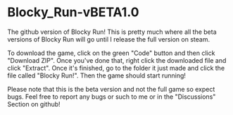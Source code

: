 # Blocky_Run-vBETA1.0

The github version of Blocky Run! This is pretty much where all the beta versions of Blocky Run will go until I release the full version on steam.

To download the game, click on the green "Code" button and then click "Download ZIP". Once you've done that, right click the downloaded file and click "Extract". Once it's finished, go to the folder it just made and click the file called "Blocky Run!". Then the game should start running! 

Please note that this is the beta version and not the full game so expect bugs. Feel free to report any bugs or such to me or in the "Discussions" Section on github!
